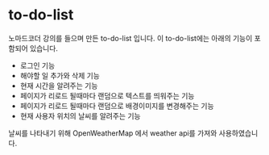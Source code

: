 # to-do-list
노마드코더 강의를 들으며 만든 to-do-list 입니다.
이 to-do-list에는 아래의 기능이 포함되어 있습니다.

- 로그인 기능
- 해야할 일 추가와 삭제 기능
- 현재 시간을 알려주는 기능
- 페이지가 리로드 될때마다 랜덤으로 텍스트를 띄워주는 기능
- 페이지가 리로드 될때마다 랜덤으로 배경이미지를 변경해주는 기능
- 현재 사용자 위치의 날씨를 알려주는 기능

날씨를 나타내기 위해 OpenWeatherMap 에서 weather api를 가져와 사용하였습니다.
